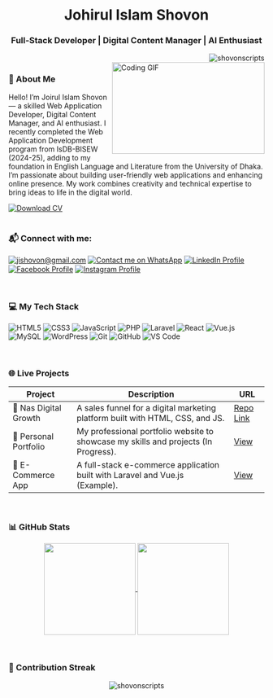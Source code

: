 <h1 align="center">Johirul Islam Shovon</h1>
<h3 align="center">Full-Stack Developer | Digital Content Manager | AI Enthusiast</h3>

<a target="_blank" href="https://github.com/ShovonScripts"><img align="right" src="https://komarev.com/ghpvc/?username=ShovonScripts&label=Profile%20views&color=0e75b6&style=flat" alt="shovonscripts" /></a>
<br>
<img align="right" width="300" height="180" src="https://camo.githubusercontent.com/4d9f5ecceb711eec6e2018f38a5677dc657c9738d4a65ba3b928c41c0a45b439/68747470733a2f2f6d69726f2e6d656469756d2e636f6d2f6d61782f313336302f302a37513379765349765f7430696f4a2d5a2e676966" alt="Coding GIF">

<h3 align="left">🚀 About Me</h3>

<p>Hello! I’m Joirul Islam Shovon — a skilled Web Application Developer, Digital Content Manager, and AI enthusiast. I recently completed the Web Application Development program from IsDB-BISEW (2024-25), adding to my foundation in English Language and Literature from the University of Dhaka. I’m passionate about building user-friendly web applications and enhancing online presence. My work combines creativity and technical expertise to bring ideas to life in the digital world.</p>

<a href="#" target="_blank">
  <img src="https://img.shields.io/badge/Download-CV-blue?style=for-the-badge&logo=googledrive" alt="Download CV">
</a>
<br><br>

<h3 align="left">📬 Connect with me:</h3>
<p align="left">
  <a href="mailto:jishovon@gmail.com" target="_blank"><img align="center" src="https://img.shields.io/badge/Gmail-D14836?style=for-the-badge&logo=gmail&logoColor=white" alt="jishovon@gmail.com" /></a>
  <a href="https://wa.me/8801733956590" target="_blank"><img align="center" src="https://img.shields.io/badge/WhatsApp-25D366?style=for-the-badge&logo=whatsapp&logoColor=white" alt="Contact me on WhatsApp" /></a>
  <a href="https://www.linkedin.com/in/jishovon/" target="_blank"><img align="center" src="https://img.shields.io/badge/LinkedIn-0077B5?style=for-the-badge&logo=linkedin&logoColor=white" alt="LinkedIn Profile" /></a>
  <a href="https://www.facebook.com/shovon.5271" target="_blank"><img align="center" src="https://img.shields.io/badge/Facebook-1877F2?style=for-the-badge&logo=facebook&logoColor=white" alt="Facebook Profile" /></a>
  <a href="https://www.instagram.com/zero2_jis" target="_blank"><img align="center" src="https://img.shields.io/badge/Instagram-E4405F?style=for-the-badge&logo=instagram&logoColor=white" alt="Instagram Profile" /></a>
</p>
<br>

<h3 align="left">💻 My Tech Stack</h3>
<p align="left">
  <img src="https://img.shields.io/badge/html5-%23E34F26.svg?style=for-the-badge&logo=html5&logoColor=white" alt="HTML5">
  <img src="https://img.shields.io/badge/css3-%231572B6.svg?style=for-the-badge&logo=css3&logoColor=white" alt="CSS3">
  <img src="https://img.shields.io/badge/javascript-%23323330.svg?style=for-the-badge&logo=javascript&logoColor=%23F7DF1E" alt="JavaScript">
  <img src="https://img.shields.io/badge/php-%23777BB4.svg?style=for-the-badge&logo=php&logoColor=white" alt="PHP">
  <img src="https://img.shields.io/badge/laravel-%23FF2D20.svg?style=for-the-badge&logo=laravel&logoColor=white" alt="Laravel">
  <img src="https://img.shields.io/badge/react-%2320232a.svg?style=for-the-badge&logo=react&logoColor=%2361DAFB" alt="React">
  <img src="https://img.shields.io/badge/vuejs-%2335495e.svg?style=for-the-badge&logo=vuedotjs&logoColor=%234FC08D" alt="Vue.js">
  <img src="https://img.shields.io/badge/mysql-%2300f.svg?style=for-the-badge&logo=mysql&logoColor=white" alt="MySQL">
  <img src="https://img.shields.io/badge/wordpress-%2321759B.svg?style=for-the-badge&logo=wordpress&logoColor=white" alt="WordPress">
  <img src="https://img.shields.io/badge/Git-F05032?style=for-the-badge&logo=git&logoColor=white" alt="Git">
  <img src="https://img.shields.io/badge/GitHub-181717?style=for-the-badge&logo=github&logoColor=white" alt="GitHub">
  <img src="https://img.shields.io/badge/VS_Code-007ACC?style=for-the-badge&logo=visual-studio-code&logoColor=white" alt="VS Code">
</p>
<br>

<h3>🌐 Live Projects</h3>
<table>
  <thead>
    <tr>
      <th>Project</th>
      <th>Description</th>
      <th>URL</th>
    </tr>
  </thead>
  <tbody>
    <tr>
      <td>🚀 Nas Digital Growth</td>
      <td>A sales funnel for a digital marketing platform built with HTML, CSS, and JS.</td>
      <td><a href="https://github.com/ShovonScripts/nas_digital_growth">Repo Link</a></td>
    </tr>
    <tr>
      <td>💼 Personal Portfolio</td>
      <td>My professional portfolio website to showcase my skills and projects (In Progress).</td>
      <td><a href="https://github.com/ShovonScripts">View</a></td>
    </tr>
     <tr>
      <td>🛒 E-Commerce App</td>
      <td>A full-stack e-commerce application built with Laravel and Vue.js (Example).</td>
      <td><a href="https://github.com/ShovonScripts">View</a></td>
    </tr>
  </tbody>
</table>
<br>

<h3>📊 GitHub Stats</h3>
<p align="center">
  <a href="https://github.com/ShovonScripts">
    <img align="center" height="180em" src="https://github-readme-stats.vercel.app/api?username=ShovonScripts&show_icons=true&theme=material-palenight&include_all_commits=true&count_private=true" />
  </a>
   <a href="https://github.com/ShovonScripts">
    <img align="center" height="180em" src="https://github-readme-stats.vercel.app/api/top-langs?username=ShovonScripts&layout=compact&langs_count=8&theme=material-palenight&count_private=true" />
  </a>
</p>
<br>

<h3>🌟 Contribution Streak</h3>
<p align="center">
  <img src="https://github-readme-streak-stats.herokuapp.com/?user=ShovonScripts&theme=material-palenight" alt="shovonscripts" />
</p>
